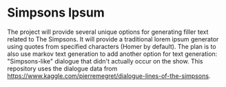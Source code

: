 # Simpsons Ipsum

The project will provide several unique options for generating filler text related to The Simpsons. It will provide a traditional lorem ipsum generator using quotes from specified characters (Homer by default). The plan is to also use markov text generation to add another option for text generation: "Simpsons-like" dialogue that didn't actually occur on the show.
This repository uses the dialogue data from https://www.kaggle.com/pierremegret/dialogue-lines-of-the-simpsons.
